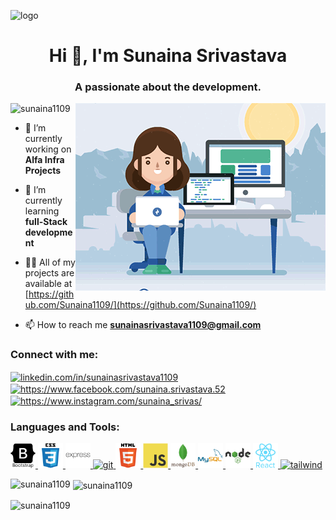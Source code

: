 ![logo]()
<h1 align="center">Hi 👋, I'm Sunaina Srivastava</h1>
<h3 align="center">A passionate about the development.</h3>
<img align="right" alt="coding" width="400" src="https://raw.githubusercontent.com/dkrzyszczyk/dkrzyszczyk/main/gabriela_mancini.gif"
<p align="left"> <img src="https://komarev.com/ghpvc/?username=sunaina1109&label=Profile%20views&color=0e75b6&style=flat" alt="sunaina1109" /> </p>

- 🔭 I’m currently working on **Alfa Infra Projects**

- 🌱 I’m currently learning **full-Stack development**

- 👨‍💻 All of my projects are available at [https://github.com/Sunaina1109/](https://github.com/Sunaina1109/)

- 📫 How to reach me **sunainasrivastava1109@gmail.com**

<h3 align="left">Connect with me:</h3>
<p align="left">
<a href="https://linkedin.com/in/linkedin.com/in/sunainasrivastava1109" target="blank"><img align="center" src="https://raw.githubusercontent.com/rahuldkjain/github-profile-readme-generator/master/src/images/icons/Social/linked-in-alt.svg" alt="linkedin.com/in/sunainasrivastava1109" height="30" width="40" /></a>
<a href="https://fb.com/https://www.facebook.com/sunaina.srivastava.52" target="blank"><img align="center" src="https://raw.githubusercontent.com/rahuldkjain/github-profile-readme-generator/master/src/images/icons/Social/facebook.svg" alt="https://www.facebook.com/sunaina.srivastava.52" height="30" width="40" /></a>
<a href="https://instagram.com/https://www.instagram.com/sunaina_srivas/" target="blank"><img align="center" src="https://raw.githubusercontent.com/rahuldkjain/github-profile-readme-generator/master/src/images/icons/Social/instagram.svg" alt="https://www.instagram.com/sunaina_srivas/" height="30" width="40" /></a>
</p>
<h3 align="left">Languages and Tools:</h3>
<p align="left"> <a href="https://getbootstrap.com" target="_blank" rel="noreferrer"> <img src="https://raw.githubusercontent.com/devicons/devicon/master/icons/bootstrap/bootstrap-plain-wordmark.svg" alt="bootstrap" width="40" height="40"/> </a> <a href="https://www.w3schools.com/css/" target="_blank" rel="noreferrer"> <img src="https://raw.githubusercontent.com/devicons/devicon/master/icons/css3/css3-original-wordmark.svg" alt="css3" width="40" height="40"/> </a> <a href="https://expressjs.com" target="_blank" rel="noreferrer"> <img src="https://raw.githubusercontent.com/devicons/devicon/master/icons/express/express-original-wordmark.svg" alt="express" width="40" height="40"/> </a> <a href="https://git-scm.com/" target="_blank" rel="noreferrer"> <img src="https://www.vectorlogo.zone/logos/git-scm/git-scm-icon.svg" alt="git" width="40" height="40"/> </a> <a href="https://www.w3.org/html/" target="_blank" rel="noreferrer"> <img src="https://raw.githubusercontent.com/devicons/devicon/master/icons/html5/html5-original-wordmark.svg" alt="html5" width="40" height="40"/> </a> <a href="https://developer.mozilla.org/en-US/docs/Web/JavaScript" target="_blank" rel="noreferrer"> <img src="https://raw.githubusercontent.com/devicons/devicon/master/icons/javascript/javascript-original.svg" alt="javascript" width="40" height="40"/> </a> <a href="https://www.mongodb.com/" target="_blank" rel="noreferrer"> <img src="https://raw.githubusercontent.com/devicons/devicon/master/icons/mongodb/mongodb-original-wordmark.svg" alt="mongodb" width="40" height="40"/> </a> <a href="https://www.mysql.com/" target="_blank" rel="noreferrer"> <img src="https://raw.githubusercontent.com/devicons/devicon/master/icons/mysql/mysql-original-wordmark.svg" alt="mysql" width="40" height="40"/> </a> <a href="https://nodejs.org" target="_blank" rel="noreferrer"> <img src="https://raw.githubusercontent.com/devicons/devicon/master/icons/nodejs/nodejs-original-wordmark.svg" alt="nodejs" width="40" height="40"/> </a> <a href="https://reactjs.org/" target="_blank" rel="noreferrer"> <img src="https://raw.githubusercontent.com/devicons/devicon/master/icons/react/react-original-wordmark.svg" alt="react" width="40" height="40"/> </a> <a href="https://tailwindcss.com/" target="_blank" rel="noreferrer"> <img src="https://www.vectorlogo.zone/logos/tailwindcss/tailwindcss-icon.svg" alt="tailwind" width="40" height="40"/> </a> </p>

<p><img align="left" src="https://github-readme-stats.vercel.app/api/top-langs?username=sunaina1109&show_icons=true&locale=en&layout=compact" alt="sunaina1109" /></p>

<p>&nbsp;<img align="center" src="https://github-readme-stats.vercel.app/api?username=sunaina1109&show_icons=true&locale=en" alt="sunaina1109" /></p>

<p><img align="center" src="https://github-readme-streak-stats.herokuapp.com/?user=sunaina1109&" alt="sunaina1109" /></p>
